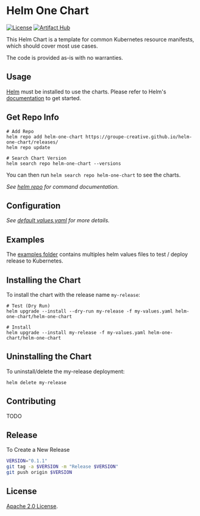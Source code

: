 # Helm One Chart

[![License](https://img.shields.io/badge/License-Apache%202.0-blue.svg)](https://opensource.org/licenses/Apache-2.0)
[![Artifact Hub](https://img.shields.io/endpoint?url=https://artifacthub.io/badge/repository/helm-one-chart)](https://artifacthub.io/packages/search?repo=helm-one-chart)

This Helm Chart is a template for common Kubernetes resource manifests, which should cover most use cases.

The code is provided as-is with no warranties.

## Usage

[Helm](https://helm.sh) must be installed to use the charts.
Please refer to Helm's [documentation](https://helm.sh/docs/) to get started.

## Get Repo Info

```console
# Add Repo
helm repo add helm-one-chart https://groupe-creative.github.io/helm-one-chart/releases/
helm repo update

# Search Chart Version
helm search repo helm-one-chart --versions
```

You can then run `helm search repo helm-one-chart` to see the charts.

_See [helm repo](https://helm.sh/docs/helm/helm_repo/) for command documentation._


## Configuration

_See [default values.yaml](https://github.com/groupe-creative/helm-one-chart/blob/main/helm/values.yaml) for more details._

## Examples

The [examples folder](https://github.com/groupe-creative/helm-one-chart/blob/main/examples/) contains multiples helm values files to test / deploy release to Kubernetes.

## Installing the Chart

To install the chart with the release name `my-release`:

```console
# Test (Dry Run)
helm upgrade --install --dry-run my-release -f my-values.yaml helm-one-chart/helm-one-chart

# Install
helm upgrade --install my-release -f my-values.yaml helm-one-chart/helm-one-chart
```

## Uninstalling the Chart

To uninstall/delete the my-release deployment:

```console
helm delete my-release
```

## Contributing

TODO

## Release

To Create a New Release

```bash
VERSION="0.1.1"
git tag -a $VERSION -m "Release $VERSION"
git push origin $VERSION
```

## License

<!-- Keep full URL links to repo files because this README syncs from main to gh-pages.  -->
[Apache 2.0 License](https://github.com/groupe-creative/helm-one-chart/blob/main/LICENSE).